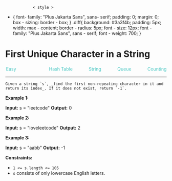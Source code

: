 
                < style >
* {
                    font- family: "Plus Jakarta Sans", sans- serif;
    padding: 0;
    margin: 0;
    box - sizing: border - box;
}
.diff{
    background: #3a3f4b;
    padding: 5px;
    width: max - content;
    border - radius: 5px;
    font - size: 12px;
    font - family: "Plus Jakarta Sans", sans - serif;
    font - weight: 700;
}
</style >

# First Unique Character in a String

<div style="display: flex; justify-content: space-between; align-items: center">
<div class="diff" style="color: #46c6c2;padding: 2px; background-color: '#3a3f4b'; border-radius: 5px;">Easy</div>
<br>
<div class="diff" style="color: #46c6c2">Hash Table</div>
<div class="diff" style="color: #46c6c2">String</div>
<div class="diff" style="color: #46c6c2">Queue</div>
<div class="diff" style="color: #46c6c2">Counting</div>
</div>

---

    Given a string `s`, _find the first non-repeating character in it and return its index_. If it does not exist, return `-1`.

**Example 1:**

**Input:** s = "leetcode"
**Output:** 0

**Example 2:**

**Input:** s = "loveleetcode"
**Output:** 2

**Example 3:**

**Input:** s = "aabb"
**Output:** -1

**Constraints:**

*   `1 <= s.length <= 105`
*   `s` consists of only lowercase English letters.
